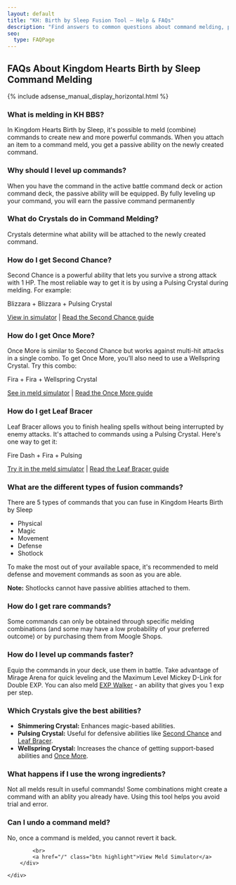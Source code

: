```yaml
---
layout: default
title: "KH: Birth by Sleep Fusion Tool – Help & FAQs"
description: "Find answers to common questions about command melding, passive abilities, and how to use the KH: BBS Fusion Simulator tool more effectively."
seo:
  type: FAQPage
---
```

<script type="application/ld+json">
{
  "@context": "https://schema.org",
  "@type": "FAQPage",
  "mainEntity": [
    {
      "@type": "Question",
      "name": "What is melding in KH BBS?",
      "acceptedAnswer": {
        "@type": "Answer",
        "text": "In Kingdom Hearts Birth by Sleep, it's possible to meld (combine) commands to create new and more powerful commands. When you attach an item to a command meld, you get a passive ability on the newly created command."
      }
    },
    {
      "@type": "Question",
      "name": "Why should I level up commands?",
      "acceptedAnswer": {
        "@type": "Answer",
        "text": "When you have the command in the active battle command deck or action command deck, the passive ability will be equipped. By fully leveling up your command, you will earn the passive command permanently."
      }
    },
    {
      "@type": "Question",
      "name": "What do Crystals do in Command Melding?",
      "acceptedAnswer": {
        "@type": "Answer",
        "text": "Crystals determine what ability will be attached to the newly created command."
      }
    },
    {
      "@type": "Question",
      "name": "How do I get Second Chance?",
      "acceptedAnswer": {
        "@type": "Answer",
        "text": "Second Chance is a powerful ability that lets you survive a strong attack with 1 HP. The most reliable way to get it is by using a Pulsing Crystal during melding. Try this combo: Blizzara + Blizzara + Pulsing Crystal. You can test this combo here: https://khbbsmelding.com/?mode=simulator&cmd1=Blizzara&cmd2=Blizzara&crystal=Pulsing"
      }
    },
    {
      "@type": "Question",
      "name": "How do I get Once More?",
      "acceptedAnswer": {
        "@type": "Answer",
        "text": "Once More is similar to Second Chance but protects against multi-hit combos. Use a Wellspring Crystal to get it. Example: Fira + Fira + Wellspring Crystal. Try it here: https://khbbsmelding.com/?mode=simulator&cmd1=Fira&cmd2=Fira&crystal=Wellspring"
      }
    },
    {
      "@type": "Question",
      "name": "How do I get Leaf Bracer?",
      "acceptedAnswer": {
        "@type": "Answer",
        "text": "Leaf Bracer allows healing spells to complete without interruption. Use a Pulsing Crystal with a combo like Fire Dash + Fira. Try it here: https://khbbsmelding.com/?mode=simulator&cmd1=Fire%20Dash&cmd2=Fira&crystal=Pulsing"
      }
    },
    {
      "@type": "Question",
      "name": "What are the different types of fusion commands?",
      "acceptedAnswer": {
        "@type": "Answer",
        "text": "There are five command types you can fuse in Kingdom Hearts Birth by Sleep: Physical, Magic, Movement, Defense, and Shotlock. It's recommended to meld defense and movement commands early. Note: Shotlocks cannot have passive abilities attached."
      }
    },
    {
      "@type": "Question",
      "name": "How do I get rare commands?",
      "acceptedAnswer": {
        "@type": "Answer",
        "text": "Some commands can only be obtained through specific melding combinations or by purchasing them from Moogle Shops. Some rare commands also have a lower probability of appearing."
      }
    },
    {
      "@type": "Question",
      "name": "How do I level up commands faster?",
      "acceptedAnswer": {
        "@type": "Answer",
        "text": "Equip commands in your deck and use them frequently in battle. The Mirage Arena and the Maximum Level Mickey D-Link are great for fast EXP gain."
      }
    },
    {
      "@type": "Question",
      "name": "Which Crystals give the best abilities?",
      "acceptedAnswer": {
        "@type": "Answer",
        "text": "Shimmering Crystals enhance magic abilities. Pulsing Crystals offer defensive abilities like Second Chance and Once More. Wellspring Crystals improve the chance of getting support abilities."
      }
    },
    {
      "@type": "Question",
      "name": "What happens if I use the wrong ingredients?",
      "acceptedAnswer": {
        "@type": "Answer",
        "text": "Not all melding combinations produce useful results. Some may create a command or ability you already have. Using the tool helps avoid wasted fusions."
      }
    },
    {
      "@type": "Question",
      "name": "Can I undo a command meld?",
      "acceptedAnswer": {
        "@type": "Answer",
        "text": "No, once a command is melded, it cannot be undone or reverted."
      }
    }
  ]
}
</script>

<section id="faq-content">
	<div class="container">
		<div class="text">
			<h1>FAQs About Kingdom Hearts Birth by Sleep Command Melding</h1>
      <div class="ad-wrapper-responsive">
                {% include adsense_manual_display_horizontal.html %}
            </div>
			<div class="faq">
				<h3>What is melding in KH BBS?</h3>
				<p>In Kingdom Hearts Birth by Sleep, it's possible to meld (combine) commands to create new and
					more
					powerful commands. When you attach an item to a command meld, you get a passive ability on the
					newly
					created command.</p>
			</div>
			<div class="faq">
				<h3>Why should I level up commands?</h3>
				<p>When you have the command in the active battle command deck or action command deck, the passive
					ability
					will be equipped. By fully leveling up your command, you will earn the passive command
					permanently</p>
			</div>
			<div class="faq">
				<h3>What do Crystals do in Command Melding?</h3>
				<p>Crystals determine what ability will be attached to the newly created command.</p>
			</div>
			<div class="faq">
				<h3>How do I get Second Chance?</h3>
				<p>Second Chance is a powerful ability that lets you survive a strong attack with 1 HP. The most
					reliable way to get it is by using a Pulsing Crystal during melding. For example:</p>
				<p>Blizzara + Blizzara + Pulsing Crystal</p>
				<a href="/?mode=simulator&cmd1=Blizzara&cmd2=Blizzara&crystal=Pulsing">View in simulator</a> | <a href="/second-chance">Read the Second Chance guide</a>
			</div>
			<div class="faq">
				<h3>How do I get Once More?</h3>
				<p>Once More is similar to Second Chance but works against multi-hit attacks in a single combo. To
					get Once More, you’ll also need to use a Wellspring Crystal. Try this combo:</p>
				<p>Fira + Fira + Wellspring Crystal</p>
				<a href="/?mode=simulator&cmd1=Fira&cmd2=Fira&crystal=Wellspring">See in meld simulator</a> | <a href="/once-more">Read the Once More guide</a>
			</div>
			<div class="faq">
				<h3>How do I get Leaf Bracer</h3>
				<p>Leaf Bracer allows you to finish healing spells without being interrupted by enemy attacks. It's
					attached to commands using a Pulsing Crystal. Here's one way to get it:</p>
				<p>Fire Dash + Fira + Pulsing</p>
				<a href="/?mode=simulator&cmd1=Fire%20Dash&cmd2=Fira&crystal=Pulsing">Try it in the meld
					simulator</a> | <a href="/leaf-bracer">Read the Leaf Bracer guide</a>
			</div>
			<div class="faq">
				<h3>What are the different types of fusion commands?</h3>
				<p>There are 5 types of commands that you can fuse in Kingdom Hearts Birth by Sleep</p>
				<ul>
					<li>Physical</li>
					<li>Magic</li>
					<li>Movement</li>
					<li>Defense</li>
					<li>Shotlock</li>
				</ul>
				<p>To make the most out of your available space, it's recommended to meld defense and movement
					commands as
					soon as you are able.</p>
				<p><strong>Note:</strong> Shotlocks cannot have passive ablities attached to them.</p>
			</div>
			<div class="faq">
				<h3>How do I get rare commands?</h3>
				<p>Some commands can only be obtained through specific melding combinations (and some may have a low
					probability of your preferred outcome) or by purchasing them from Moogle Shops.</p>
			</div>
			<div class="faq">
				<h3>How do I level up commands faster?</h3>
				<p>Equip the commands in your deck, use them in battle. Take advantage of Mirage Arena for quick
					leveling and the Maximum Level Mickey D-Link for Double EXP. You can also meld <a href="/exp-walker">EXP Walker</a> - an ability that gives you 1 exp per step.</p>
			</div>
			<div class="faq">
				<h3>Which Crystals give the best abilities?</h3>
				<ul>
					<li><strong>Shimmering Crystal:</strong> Enhances magic-based abilities. <br></li>
					<li>
						<strong>Pulsing Crystal:</strong> Useful for defensive abilities like <a href="/second-chance">Second Chance</a> and <a href="/leaf-bracer">Leaf Bracer</a>.
					</li>
					<li><strong>Wellspring Crystal:</strong> Increases the chance of getting support-based
						abilities and <a href="/once-more">Once More</a>.</li>
				</ul>
			</div>
			<div class="faq">
				<h3>What happens if I use the wrong ingredients?</h3>
				<p>Not all melds result in useful commands! Some combinations might create a command with an ablity
					you
					already have. Using this tool helps you avoid trial and error.</p>
			</div>
			<div class="faq">
				<h3>Can I undo a command meld?</h3>
				<p>No, once a command is melded, you cannot revert it back.</p>
			</div>

			<br>
			<a href="/" class="btn highlight">View Meld Simulator</a>
		</div>

	</div>

</section>